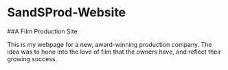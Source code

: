 # SandSProd-Website
##A Film Production Site


This is my webpage for a new, award-winning production company. The idea was to hone into the love of film that the owners have, and reflect their growing success.

